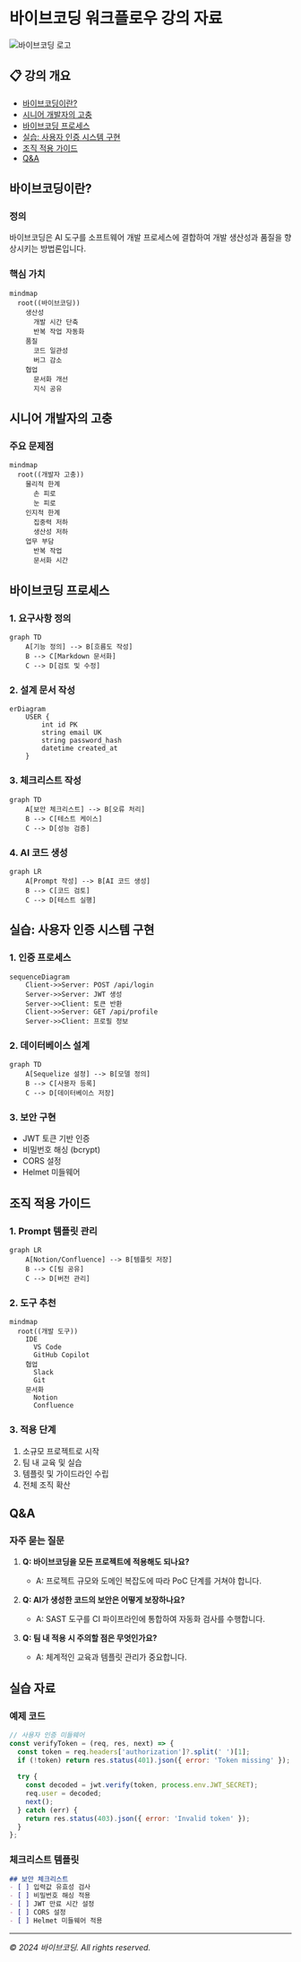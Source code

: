 # 바이브코딩 워크플로우 강의 자료

![바이브코딩 로고](https://via.placeholder.com/800x200?text=Vibe+Coding+Workflow)

## 📋 강의 개요
- [바이브코딩이란?](#바이브코딩이란)
- [시니어 개발자의 고충](#시니어-개발자의-고충)
- [바이브코딩 프로세스](#바이브코딩-프로세스)
- [실습: 사용자 인증 시스템 구현](#실습-사용자-인증-시스템-구현)
- [조직 적용 가이드](#조직-적용-가이드)
- [Q&A](#qa)

## 바이브코딩이란?

### 정의
바이브코딩은 AI 도구를 소프트웨어 개발 프로세스에 결합하여 개발 생산성과 품질을 향상시키는 방법론입니다.

### 핵심 가치
```mermaid
mindmap
  root((바이브코딩))
    생산성
      개발 시간 단축
      반복 작업 자동화
    품질
      코드 일관성
      버그 감소
    협업
      문서화 개선
      지식 공유
```

## 시니어 개발자의 고충

### 주요 문제점
```mermaid
mindmap
  root((개발자 고충))
    물리적 한계
      손 피로
      눈 피로
    인지적 한계
      집중력 저하
      생산성 저하
    업무 부담
      반복 작업
      문서화 시간
```

## 바이브코딩 프로세스

### 1. 요구사항 정의
```mermaid
graph TD
    A[기능 정의] --> B[흐름도 작성]
    B --> C[Markdown 문서화]
    C --> D[검토 및 수정]
```

### 2. 설계 문서 작성
```mermaid
erDiagram
    USER {
        int id PK
        string email UK
        string password_hash
        datetime created_at
    }
```

### 3. 체크리스트 작성
```mermaid
graph TD
    A[보안 체크리스트] --> B[오류 처리]
    B --> C[테스트 케이스]
    C --> D[성능 검증]
```

### 4. AI 코드 생성
```mermaid
graph LR
    A[Prompt 작성] --> B[AI 코드 생성]
    B --> C[코드 검토]
    C --> D[테스트 실행]
```

## 실습: 사용자 인증 시스템 구현

### 1. 인증 프로세스
```mermaid
sequenceDiagram
    Client->>Server: POST /api/login
    Server->>Server: JWT 생성
    Server->>Client: 토큰 반환
    Client->>Server: GET /api/profile
    Server->>Client: 프로필 정보
```

### 2. 데이터베이스 설계
```mermaid
graph TD
    A[Sequelize 설정] --> B[모델 정의]
    B --> C[사용자 등록]
    C --> D[데이터베이스 저장]
```

### 3. 보안 구현
- JWT 토큰 기반 인증
- 비밀번호 해싱 (bcrypt)
- CORS 설정
- Helmet 미들웨어

## 조직 적용 가이드

### 1. Prompt 템플릿 관리
```mermaid
graph LR
    A[Notion/Confluence] --> B[템플릿 저장]
    B --> C[팀 공유]
    C --> D[버전 관리]
```

### 2. 도구 추천
```mermaid
mindmap
  root((개발 도구))
    IDE
      VS Code
      GitHub Copilot
    협업
      Slack
      Git
    문서화
      Notion
      Confluence
```

### 3. 적용 단계
1. 소규모 프로젝트로 시작
2. 팀 내 교육 및 실습
3. 템플릿 및 가이드라인 수립
4. 전체 조직 확산

## Q&A

### 자주 묻는 질문
1. **Q: 바이브코딩을 모든 프로젝트에 적용해도 되나요?**
   - A: 프로젝트 규모와 도메인 복잡도에 따라 PoC 단계를 거쳐야 합니다.

2. **Q: AI가 생성한 코드의 보안은 어떻게 보장하나요?**
   - A: SAST 도구를 CI 파이프라인에 통합하여 자동화 검사를 수행합니다.

3. **Q: 팀 내 적용 시 주의할 점은 무엇인가요?**
   - A: 체계적인 교육과 템플릿 관리가 중요합니다.

## 실습 자료

### 예제 코드
```javascript
// 사용자 인증 미들웨어
const verifyToken = (req, res, next) => {
  const token = req.headers['authorization']?.split(' ')[1];
  if (!token) return res.status(401).json({ error: 'Token missing' });
  
  try {
    const decoded = jwt.verify(token, process.env.JWT_SECRET);
    req.user = decoded;
    next();
  } catch (err) {
    return res.status(403).json({ error: 'Invalid token' });
  }
};
```

### 체크리스트 템플릿
```markdown
## 보안 체크리스트
- [ ] 입력값 유효성 검사
- [ ] 비밀번호 해싱 적용
- [ ] JWT 만료 시간 설정
- [ ] CORS 설정
- [ ] Helmet 미들웨어 적용
```

---
*© 2024 바이브코딩. All rights reserved.* 